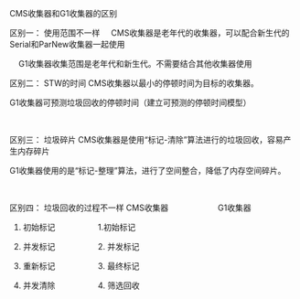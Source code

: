 CMS收集器和G1收集器的区别
 

区别一： 使用范围不一样
    CMS收集器是老年代的收集器，可以配合新生代的Serial和ParNew收集器一起使用

    G1收集器收集范围是老年代和新生代。不需要结合其他收集器使用

区别二： STW的时间
CMS收集器以最小的停顿时间为目标的收集器。

G1收集器可预测垃圾回收的停顿时间（建立可预测的停顿时间模型）

 

区别三： 垃圾碎片
CMS收集器是使用“标记-清除”算法进行的垃圾回收，容易产生内存碎片

G1收集器使用的是“标记-整理”算法，进行了空间整合，降低了内存空间碎片。

 

区别四： 垃圾回收的过程不一样
CMS收集器                      G1收集器

1. 初始标记                   1.初始标记

2. 并发标记                   2. 并发标记

3. 重新标记                   3. 最终标记

4. 并发清除                   4. 筛选回收
 